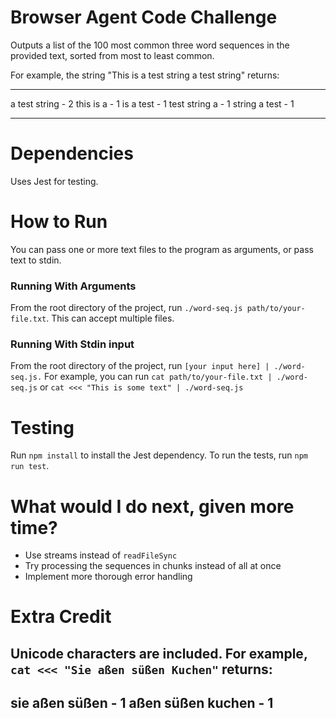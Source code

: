 # Browser Agent Code Challenge
Outputs a list of the 100 most common three word sequences in the provided text, sorted from most to least common.

For example, the string "This is a test string a test string" returns:

---

a test string - 2
this is a - 1
is a test - 1
test string a - 1
string a test - 1

---

# Dependencies
Uses Jest for testing.
# How to Run
You can pass one or more text files to the program as arguments, or pass text to stdin.
### Running With Arguments
From the root directory of the project, run `./word-seq.js path/to/your-file.txt`. This can accept multiple files.
### Running With Stdin input
From the root directory of the project, run `[your input here] | ./word-seq.js.` For example, you can run `cat path/to/your-file.txt | ./word-seq.js` or `cat <<< "This is some text" | ./word-seq.js`

# Testing
Run `npm install` to install the Jest dependency. To run the tests, run `npm run test`.

# What would I do next, given more time?
- Use streams instead of `readFileSync`
- Try processing the sequences in chunks instead of all at once
- Implement more thorough error handling

# Extra Credit
Unicode characters are included. For example, `cat <<< "Sie aßen süßen Kuchen"` returns:
---
sie aßen süßen - 1
aßen süßen kuchen - 1
---
